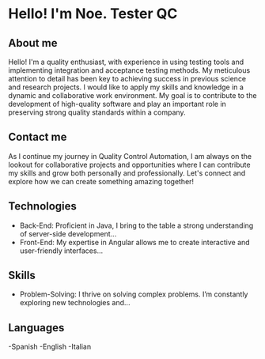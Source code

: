 # Hello! I'm Noe. Tester QC
## About me
Hello! I'm a quality enthusiast, with experience in using testing tools and implementing integration and acceptance testing methods. My meticulous attention to detail has been key to achieving success in previous science and research projects. I would like to apply my skills and knowledge in a dynamic and collaborative work environment. My goal is to contribute to the development of high-quality software and play an important role in preserving strong quality standards within a company.

## Contact me
As I continue my journey in Quality Control Automation, I am always on the lookout for collaborative projects and opportunities where I can contribute my skills and grow both personally and professionally. Let's connect and explore how we can create something amazing together!

## Technologies
- Back-End: Proficient in Java, I bring to the table a strong understanding of server-side development...
- Front-End: My expertise in Angular allows me to create interactive and user-friendly interfaces...

## Skills
- Problem-Solving: I thrive on solving complex problems. I’m constantly exploring new technologies and...

## Languages
-Spanish
-English
-Italian


